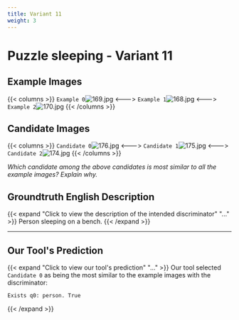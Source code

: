 ```yaml
---
title: Variant 11
weight: 3
---
```


# Puzzle sleeping - Variant 11

## Example Images
{{< columns >}}
`Example 0`![169.jpg](/natscene-data/images/169.jpg)
<--->
`Example 1`![168.jpg](/natscene-data/images/168.jpg)
<--->
`Example 2`![170.jpg](/natscene-data/images/170.jpg)
{{< /columns >}}

## Candidate Images
{{< columns >}}
`Candidate 0`![176.jpg](/natscene-data/images/176.jpg)
<--->
`Candidate 1`![175.jpg](/natscene-data/images/175.jpg)
<--->
`Candidate 2`![174.jpg](/natscene-data/images/174.jpg)
{{< /columns >}}

*Which candidate among the above candidates is most similar to all the example images? Explain why.*

## Groundtruth English Description

{{< expand "Click to view the description of the intended discriminator" "..." >}}
Person sleeping on a bench.
{{< /expand >}}

---



## Our Tool's Prediction

{{< expand "Click to view our tool's prediction" "..." >}}
Our tool selected `Candidate 0` as being the most similar to the example images with the discriminator:
```plaintext
Exists q0: person. True
```
{{< /expand >}}
